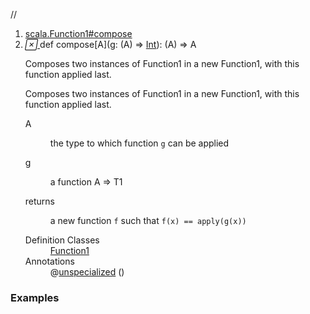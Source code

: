 //
<ol>
<li><a href="https://www.scala-lang.org/api/2.12.3/scala/collection/mutable/ArrayBuffer.html#compose[A](g:A=>T1):A=>R">scala.Function1#compose</a></li>
<li name="scala.Function1#compose" visbl="pub" class="indented0 " data-isabs="false" fullcomment="yes" group="Ungrouped"> <a id="compose[A](g:A=>T1):A=>R"></a><a id="compose[A]((A)⇒Int):(A)⇒A"></a> <span class="permalink"> <a href="../../../scala/collection/mutable/ArrayBuffer.html#compose[A](g:A=>T1):A=>R" title="Permalink"> <i class="material-icons"></i> </a> </span> <span class="modifier_kind"> <span class="modifier"></span> <span class="kind">def</span> </span> <span class="symbol"> <span class="name">compose</span><span class="tparams">[<span name="A">A</span>]</span><span class="params">(<span name="g">g: (<span class="extype" name="scala.Function1.compose.A">A</span>) ⇒ <a href="../../Int.html" class="extype" name="scala.Int">Int</a></span>)</span><span class="result">: (<span class="extype" name="scala.Function1.compose.A">A</span>) ⇒ <span class="extype" name="scala.collection.mutable.ArrayBuffer.A">A</span></span> </span> <p class="shortcomment cmt">Composes two instances of Function1 in a new Function1, with this function applied last.</p>
 <div class="fullcomment">
  <div class="comment cmt">
   <p>Composes two instances of Function1 in a new Function1, with this function applied last. </p>
  </div>
  <dl class="paramcmts block">
   <dt class="tparam">
    A
   </dt>
   <dd class="cmt">
    <p>the type to which function <code>g</code> can be applied</p>
   </dd>
   <dt class="param">
    g
   </dt>
   <dd class="cmt">
    <p>a function A =&gt; T1</p>
   </dd>
   <dt>
    returns
   </dt>
   <dd class="cmt">
    <p>a new function <code>f</code> such that <code>f(x) == apply(g(x))</code></p>
   </dd>
  </dl>
  <dl class="attributes block"> 
   <dt>
    Definition Classes
   </dt>
   <dd>
    <a href="../../Function1.html" class="extype" name="scala.Function1">Function1</a>
   </dd>
   <dt>
    Annotations
   </dt>
   <dd> 
    <span class="name">@<a href="../../annotation/unspecialized.html" class="extype" name="scala.annotation.unspecialized">unspecialized</a></span>
    <span class="args">()</span> 
   </dd>
  </dl>
 </div> </li>
        </ol>


### Examples















